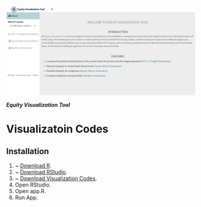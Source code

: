 <a href="https://miao-qi-rpi-app.shinyapps.io/EquityBrowser/"><img src="interface.JPG" title="Equity Visualization Tool"></a>

***Equity Visualization Tool***

# Visualizatoin Codes 

## Installation
1. ~ [Download R](https://www.r-project.org/).
2. ~ [Download RStudio](https://www.rstudio.com/products/rstudio/download/).
3. ~ [Download Visualization Codes](https://github.com/TheRensselaerIDEA/ClinicalTrialEquity/tree/master/Visualization%20Codes).
4.	Open RStudio.
5.  Open app.R.
6.  Run App.
